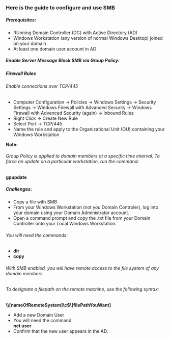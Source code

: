 <h3> Here is the guide to configure and use SMB </h3>
<h5> Prerequisites:</h5>
<ul> 
  <li>RUnning Domain Controller (DC) with Active Directory (AD)</li>
  <li>Windows Workstation (any version of normal Windows Desktop) joined on your domain </li>
  <li> At least one domain user account in AD</li>
</ul>

<h5>Enable Server Message Block SMB via Group Policy:</h5>
<h5>Firewall Rules</h5>
<h6>Enable connections over TCP/445</h6>
<ul>
<li> Computer Configuration -> Policies -> Windows Settings -> Security Settings -> Windows Firewall with 
Advanced Security -> Windows Firewall with Advanced Security (again) -> Inbound Rules</li>
<li>Right Click -> Create New Rule</li>
<li>Select Port -> TCP/445</li>
<li>Name the rule and apply to the Organizational Unit (OU) containing your Windows Workstation</li>
</ul>
<b>Note:</b> 
<h6>Group Policy is applied to domain members at a specific time interval.
To force an update on a particular workstation, run the command:</h6>
<b>gpupdate</b>
<h5>Challenges:</h5>
<ul> 
  <li> Copy a file with SMB </li>
  <li> From your Windows Workstation (not you Domain Controler), log into your domain using your Domain Administrator account.</li>
  <li>Open a command prompt and copy the .txt file from your Domain Controller onto your Local Windows Workstation.</li>
</ul>
<h6>You will need the commands:</h6>
<ul> 
 <li><b>dir</b></li>
 <li><b>copy</b></li>
 </ul>
 <h6>With SMB enabled, you will have remote access to the file system of any domain members.</h6>
 <h6> To designate a filepath on the remote machine, use the following syntax:</h6>
 <b>\\[nameOfRemoteSystem]\c$\[filePathYouWant]</b>
 <ul>
  <li>Add a new Domain User</li>
  <li>You will need the command:</li>
  <b>net user</b>
  <li> Confirm that the new user appears in the AD.</li>
</ul>
